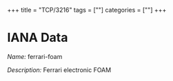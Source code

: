 +++
title = "TCP/3216"
tags = [""]
categories = [""]
+++

# IANA Data

_Name:_ ferrari-foam

_Description:_ Ferrari electronic FOAM


